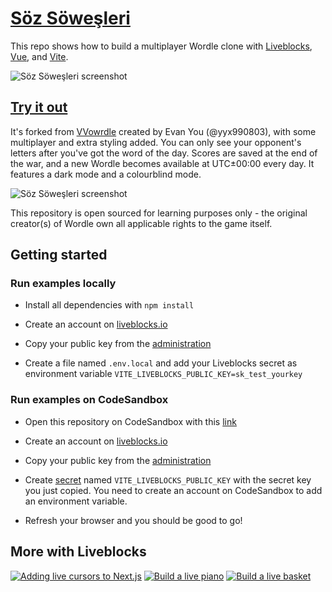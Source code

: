 # [Söz Söweşleri](https://wordlewars.ctnicholas.dev)

This repo shows how to build a multiplayer Wordle clone with [Liveblocks](https://liveblocks.io), [Vue](https://vuejs.org/), and [Vite](https://vitejs.dev/).

![Söz Söweşleri screenshot](https://wordlewars.ctnicholas.dev/screenshot.png)

## [Try it out](https://wordlewars.ctnicholas.dev)

It's forked from [VVowrdle](https://github.com/yyx990803/vue-wordle) created by Evan You (@yyx990803), with some multiplayer and extra styling added.
You can only see your opponent's letters after you've got the word of the day. Scores are saved at the end of the war,
and a new Wordle becomes available at UTC±00:00 every day. It features a dark mode and a colourblind mode.

![Söz Söweşleri screenshot](https://wordlewars.ctnicholas.dev/screenshot-visible.png)

This repository is open sourced for learning purposes only - the original creator(s) of Wordle own all applicable rights to the game itself.

## Getting started

### Run examples locally

- Install all dependencies with `npm install`

- Create an account on [liveblocks.io](https://liveblocks.io/dashboard)

- Copy your public key from the [administration](https://liveblocks.io/dashboard/apikeys)

- Create a file named `.env.local` and add your Liveblocks secret as environment variable `VITE_LIVEBLOCKS_PUBLIC_KEY=sk_test_yourkey`

### Run examples on CodeSandbox

- Open this repository on CodeSandbox with this [link](https://codesandbox.io/s/wordle-wars-with-liveblocks-and-vite-0hhdi)

- Create an account on [liveblocks.io](https://liveblocks.io/dashboard)

- Copy your public key from the [administration](https://liveblocks.io/dashboard/apikeys)

- Create [secret](https://codesandbox.io/docs/secrets) named `VITE_LIVEBLOCKS_PUBLIC_KEY` with the secret key you just copied. You need to create an account on CodeSandbox to add an environment variable.

- Refresh your browser and you should be good to go!

## More with Liveblocks

[![Adding live cursors to Next.js](https://www.ctnicholas.dev/images/custom-thumbnails/live-cursors-with-liveblocks.png)](https://www.ctnicholas.dev/articles/live-cursors-with-liveblocks)
[![Build a live piano](https://livepiano.ctnicholas.dev/screenshot.png)](https://livepiano.ctnicholas.dev)
[![Build a live basket](https://livebasket.ctnicholas.dev/screenshot.png)](https://livebasket.ctnicholas.dev)
